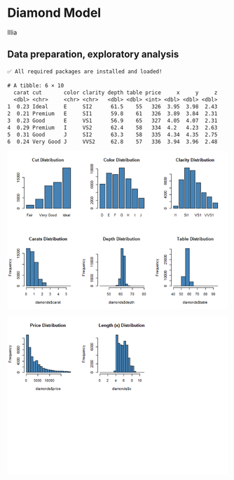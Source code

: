# Diamond Model
Illia

## Data preparation, exploratory analysis

    ✅ All required packages are installed and loaded!

    # A tibble: 6 × 10
      carat cut       color clarity depth table price     x     y     z
      <dbl> <chr>     <chr> <chr>   <dbl> <dbl> <int> <dbl> <dbl> <dbl>
    1  0.23 Ideal     E     SI2      61.5    55   326  3.95  3.98  2.43
    2  0.21 Premium   E     SI1      59.8    61   326  3.89  3.84  2.31
    3  0.23 Good      E     VS1      56.9    65   327  4.05  4.07  2.31
    4  0.29 Premium   I     VS2      62.4    58   334  4.2   4.23  2.63
    5  0.31 Good      J     SI2      63.3    58   335  4.34  4.35  2.75
    6  0.24 Very Good J     VVS2     62.8    57   336  3.94  3.96  2.48

![](diamond_report.markdown_strict_files/figure-markdown_strict/unnamed-chunk-1-1.png)

![](diamond_report.markdown_strict_files/figure-markdown_strict/unnamed-chunk-1-2.png)

  
